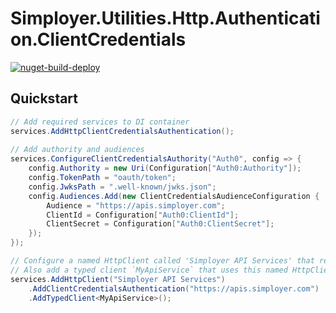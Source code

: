 Simployer.Utilities.Http.Authentication.ClientCredentials
==============================================================

[![nuget-build-deploy](https://github.com/simployer/Simployer.Utilities.Http.Authentication.ClientCredentials/actions/workflows/build-deploy.yaml/badge.svg)](https://github.com/simployer/Simployer.Utilities.Http.Authentication.ClientCredentials/actions/workflows/build-deploy.yaml)



Quickstart
---------------------
```csharp
// Add required services to DI container
services.AddHttpClientCredentialsAuthentication();
 
// Add authority and audiences
services.ConfigureClientCredentialsAuthority("Auth0", config => {
    config.Authority = new Uri(Configuration["Auth0:Authority"]);
    config.TokenPath = "oauth/token";
    config.JwksPath = ".well-known/jwks.json";
    config.Audiences.Add(new ClientCredentialsAudienceConfiguration {
        Audience = "https://apis.simployer.com";
        ClientId = Configuration["Auth0:ClientId"];
        ClientSecret = Configuration["Auth0:ClientSecret"];
    });
});

// Configure a named HttpClient called 'Simployer API Services' that require client credentials authentication against the `https://apis.simployer.com` audience.
// Also add a typed client `MyApiService` that uses this named HttpClient
services.AddHttpClient("Simployer API Services")
    .AddClientCredentialsAuthentication("https://apis.simployer.com")
    .AddTypedClient<MyApiService>();
```
